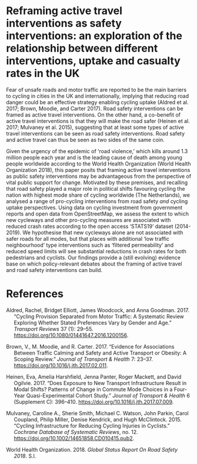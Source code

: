 
# Reframing active travel interventions as safety interventions: an exploration of the relationship between different interventions, uptake and casualty rates in the UK

Fear of unsafe roads and motor traffic are reported to be the main
barriers to cycling in cities in the UK and internationally, implying
that reducing road danger could be an effective strategy enabling
cycling uptake (Aldred et al. 2017; Brown, Moodie, and Carter 2017).
Road safety interventions can be framed as active travel interventions.
On the other hand, a co-benefit of active travel interventions is that
they will make the road safer (Heinen et al. 2017; Mulvaney et al.
2015), suggesting that at least some types of active travel
interventions can be seen as road safety interventions. Road safety and
active travel can thus be seen as two sides of the same coin.

Given the urgency of the epidemic of ‘road violence,’ which kills around
1.3 million people each year and is the leading cause of death among
young people worldwide according to the World Health Organization (World
Health Organization 2018), this paper posits that framing active travel
interventions as public safety interventions may be advantageous from
the perspective of vital public support for change. Motivated by these
premises, and recalling that road safety played a major role in
political shifts favouring cycling the nation with highest mode share of
cycling worldwide (The Netherlands), we analysed a range of pro-cycling
interventions from road safety *and* cycling uptake perspectives. Using
data on cycling investment from government reports and open data from
OpenStreetMap, we assess the extent to which new cycleways and other
pro-cycling measures are associated with reduced crash rates according
to the open access ‘STATS19’ dataset (2014-2019). We hypothesise that
new cycleways alone are not associated with safer roads for all modes,
but that places with additional ‘low traffic neighbourhood’ type
interventions such as ‘filtered permeability’ and reduced speed limits
will see substantial reductions in crash rates for both pedestrians and
cyclists. Our findings provide a (still evolving) evidence base on which
policy-relevant debates about the framing of active travel and road
safety interventions can build.

# References

<div id="refs" class="references csl-bib-body hanging-indent">

<div id="ref-aldred_cycling_2017" class="csl-entry">

Aldred, Rachel, Bridget Elliott, James Woodcock, and Anna Goodman. 2017.
“Cycling Provision Separated from Motor Traffic: A Systematic Review
Exploring Whether Stated Preferences Vary by Gender and Age.” *Transport
Reviews* 37 (1): 29–55. <https://doi.org/10.1080/01441647.2016.1200156>.

</div>

<div id="ref-brown_evidence_2017" class="csl-entry">

Brown, V., M. Moodie, and R. Carter. 2017. “Evidence for Associations
Between Traffic Calming and Safety and Active Transport or Obesity: A
Scoping Review.” *Journal of Transport & Health* 7: 23–37.
<https://doi.org/10.1016/j.jth.2017.02.011>.

</div>

<div id="ref-heinen_does_2017" class="csl-entry">

Heinen, Eva, Amelia Harshfield, Jenna Panter, Roger Mackett, and David
Ogilvie. 2017. “Does Exposure to New Transport Infrastructure Result in
Modal Shifts? Patterns of Change in Commute Mode Choices in a Four-Year
Quasi-Experimental Cohort Study.” *Journal of Transport & Health* 6
(Supplement C): 396–410. <https://doi.org/10.1016/j.jth.2017.07.009>.

</div>

<div id="ref-mulvaney_cycling_2015" class="csl-entry">

Mulvaney, Caroline A., Sherie Smith, Michael C. Watson, John Parkin,
Carol Coupland, Philip Miller, Denise Kendrick, and Hugh McClintock.
2015. “Cycling Infrastructure for Reducing Cycling Injuries in
Cyclists.” *Cochrane Database of Systematic Reviews*, no. 12.
<https://doi.org/10.1002/14651858.CD010415.pub2>.

</div>

<div id="ref-worldhealthorganization_global_2018" class="csl-entry">

World Health Organization. 2018. *Global Status Report On Road Safety
2018*. S.l.

</div>

</div>
